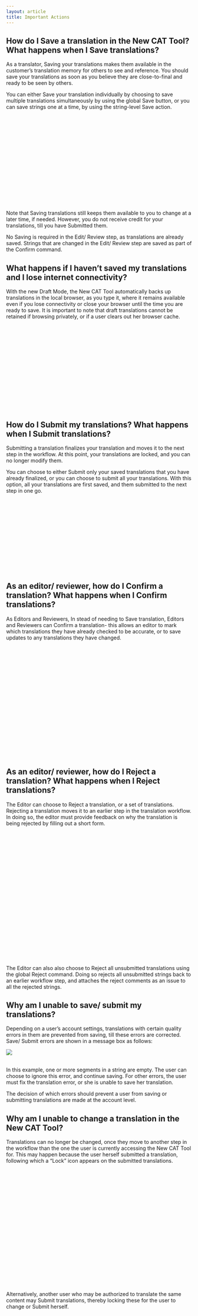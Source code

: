 ```yaml
---
layout: article
title: Important Actions
---
```



## How do I Save a translation in the New CAT Tool? What happens when I Save translations?

As a translator, Saving your translations makes them available in the customer’s translation memory for others to see and reference. You should save your translations as soon as you believe they are close-to-final and ready to be seen by others.

You can either Save your translation individually by choosing to save multiple translations simultaneously by using the global Save button, or you can save strings one at a time, by using the string-level Save action.

<script src="https://fast.wistia.com/embed/medias/hxwmv1uuhh.jsonp" async></script><script src="https://fast.wistia.com/assets/external/E-v1.js" async></script><span class="wistia_embed wistia_async_hxwmv1uuhh popover=true popoverAnimateThumbnail=true" style="display:inline-block;height:195px;width:400px">&nbsp;</span>

<br>&nbsp;

Note that Saving translations still keeps them available to you to change at a later time, if needed. However, you do not receive credit for your translations, till you have Submitted them.

No Saving is required in the Edit/ Review step, as translations are already saved. Strings that are changed in the Edit/ Review step are saved as part of the Confirm command.

## What happens if I haven’t saved my translations and I lose internet connectivity?

With the new Draft Mode, the New CAT Tool automatically backs up translations in the local browser, as you type it, where it remains available even if you lose connectivity or close your browser until the time you are ready to save. It is important to note that draft translations cannot be retained if browsing privately, or if a user clears out her browser cache.

<script src="https://fast.wistia.com/embed/medias/hxwmv1uuhh.jsonp" async></script><script src="https://fast.wistia.com/assets/external/E-v1.js" async></script><span class="wistia_embed wistia_async_hxwmv1uuhh popover=true popoverAnimateThumbnail=true" style="display:inline-block;height:195px;width:400px">&nbsp;</span>

<br>
<br>&nbsp;

## How do I Submit my translations? What happens when I Submit translations?

Submitting a translation finalizes your translation and moves it to the next step in the workflow. At this point, your translations are locked, and you can no longer modify them.

You can choose to either Submit only your saved translations that you have already finalized, or you can choose to submit all your translations. With this option, all your translations are first saved, and them submitted to the next step in one go.

<script src="https://fast.wistia.com/embed/medias/hxwmv1uuhh.jsonp" async></script><script src="https://fast.wistia.com/assets/external/E-v1.js" async></script><span class="wistia_embed wistia_async_hxwmv1uuhh popover=true popoverAnimateThumbnail=true" style="display:inline-block;height:195px;width:400px">&nbsp;</span>

## As an editor/ reviewer, how do I Confirm a translation? What happens when I Confirm translations?

As Editors and Reviewers, In stead of needing to Save translation, Editors and Reviewers can Confirm a translation- this allows an editor to mark which translations they have already checked to be accurate, or to save updates to any translations they have changed. &nbsp; &nbsp;

<script src="https://fast.wistia.com/embed/medias/60wvet0jov.jsonp" async></script><script src="https://fast.wistia.com/assets/external/E-v1.js" async></script><span class="wistia_embed wistia_async_60wvet0jov popover=true popoverAnimateThumbnail=true" style="display:inline-block;height:300px;width:400px">&nbsp;</span>

## As an editor/ reviewer, how do I Reject a translation? What happens when I Reject translations?

The Editor can choose to Reject a translation, or a set of translations. Rejecting a translation moves it to an earlier step in the translation workflow. In doing so, the editor must provide feedback on why the translation is being rejected by filling out a short form.

<br>&nbsp;

<script src="https://fast.wistia.com/embed/medias/60wvet0jov.jsonp" async></script><script src="https://fast.wistia.com/assets/external/E-v1.js" async></script><span class="wistia_embed wistia_async_60wvet0jov popover=true popoverAnimateThumbnail=true" style="display:inline-block;height:300px;width:400px">&nbsp;</span>

The Editor can also also choose to Reject all unsubmitted translations using the global Reject command. Doing so rejects all unsubmitted strings back to an earlier workflow step, and attaches the reject comments as an issue to all the rejected strings.

## Why am I unable to save/ submit my translations?

Depending on a user’s account settings, translations with certain quality errors in them are prevented from saving, till these errors are corrected. Save/ Submit errors are shown in a message box as follows:

![](/uploads/versions/screen-shot-2017-03-06-at-11-54-59-am---x----499-399x---.png)
<br>&nbsp;

In this example, one or more segments in a string are empty. The user can choose to ignore this error, and continue saving. For other errors, the user must fix the translation error, or she is unable to save her translation.

The decision of which errors should prevent a user from saving or submitting translations are made at the account level.

## Why am I unable to change a translation in the New CAT Tool?

Translations can no longer be changed, once they move to another step in the workflow than the one the user is currently accessing the New CAT Tool for. This may happen because the user herself submitted a translation, following which a “Lock” icon appears on the submitted translations.

<script src="https://fast.wistia.com/embed/medias/60wvet0jov.jsonp" async></script><script src="https://fast.wistia.com/assets/external/E-v1.js" async></script><span class="wistia_embed wistia_async_60wvet0jov popover=true popoverAnimateThumbnail=true" style="display:inline-block;height:300px;width:400px">&nbsp;</span>

<br>Alternatively, another user who may be authorized to translate the same content may Submit translations, thereby locking these for the user to change or Submit herself.